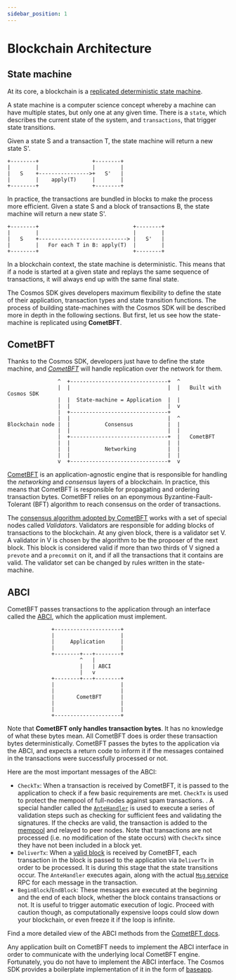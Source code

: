 ```yaml
---
sidebar_position: 1
---
```


# Blockchain Architecture

## State machine

At its core, a blockchain is a [replicated deterministic state machine](https://en.wikipedia.org/wiki/State_machine_replication).

A state machine is a computer science concept whereby a machine can have multiple states, but only one at any given time. There is a `state`, which describes the current state of the system, and `transactions`, that trigger state transitions.

Given a state S and a transaction T, the state machine will return a new state S'.

```text
+--------+                 +--------+
|        |                 |        |
|   S    +---------------->+   S'   |
|        |    apply(T)     |        |
+--------+                 +--------+
```

In practice, the transactions are bundled in blocks to make the process more efficient. Given a state S and a block of transactions B, the state machine will return a new state S'.

```text
+--------+                              +--------+
|        |                              |        |
|   S    +----------------------------> |   S'   |
|        |   For each T in B: apply(T)  |        |
+--------+                              +--------+
```

In a blockchain context, the state machine is deterministic. This means that if a node is started at a given state and replays the same sequence of transactions, it will always end up with the same final state.

The Cosmos SDK gives developers maximum flexibility to define the state of their application, transaction types and state transition functions. The process of building state-machines with the Cosmos SDK will be described more in depth in the following sections. But first, let us see how the state-machine is replicated using **CometBFT**.

## CometBFT

Thanks to the Cosmos SDK, developers just have to define the state machine, and [*CometBFT*](https://docs.cometbft.com/v1.0/explanation/introduction/) will handle replication over the network for them.

```text
                ^  +-------------------------------+  ^
                |  |                               |  |   Built with Cosmos SDK
                |  |  State-machine = Application  |  |
                |  |                               |  v
                |  +-------------------------------+
                |  |                               |  ^
Blockchain node |  |           Consensus           |  |
                |  |                               |  |
                |  +-------------------------------+  |   CometBFT
                |  |                               |  |
                |  |           Networking          |  |
                |  |                               |  |
                v  +-------------------------------+  v
```

[CometBFT](https://docs.cometbft.com/v1.0/explanation/introduction/) is an application-agnostic engine that is responsible for handling the *networking* and *consensus* layers of a blockchain. In practice, this means that CometBFT is responsible for propagating and ordering transaction bytes. CometBFT relies on an eponymous Byzantine-Fault-Tolerant (BFT) algorithm to reach consensus on the order of transactions.

The [consensus algorithm adopted by CometBFT](https://docs.cometbft.com/v1.0/explanation/introduction/#consensus-overview) works with a set of special nodes called *Validators*. Validators are responsible for adding blocks of transactions to the blockchain. At any given block, there is a validator set V. A validator in V is chosen by the algorithm to be the proposer of the next block. This block is considered valid if more than two thirds of V signed a `prevote` and a `precommit` on it, and if all the transactions that it contains are valid. The validator set can be changed by rules written in the state-machine.

## ABCI

CometBFT passes transactions to the application through an interface called the [ABCI](https://docs.cometbft.com/v1.0/spec/abci/), which the application must implement.

```text
              +---------------------+
              |                     |
              |     Application     |
              |                     |
              +--------+---+--------+
                       ^   |
                       |   | ABCI
                       |   v
              +--------+---+--------+
              |                     |
              |                     |
              |       CometBFT      |
              |                     |
              |                     |
              +---------------------+
```

Note that **CometBFT only handles transaction bytes**. It has no knowledge of what these bytes mean. All CometBFT does is order these transaction bytes deterministically. CometBFT passes the bytes to the application via the ABCI, and expects a return code to inform it if the messages contained in the transactions were successfully processed or not.

Here are the most important messages of the ABCI:

* `CheckTx`: When a transaction is received by CometBFT, it is passed to the application to check if a few basic requirements are met. `CheckTx` is used to protect the mempool of full-nodes against spam transactions. . A special handler called the [`AnteHandler`](../beginner/04-gas-fees.md#antehandler) is used to execute a series of validation steps such as checking for sufficient fees and validating the signatures. If the checks are valid, the transaction is added to the [mempool](https://docs.cometbft.com/v1.0/explanation/core/mempool) and relayed to peer nodes. Note that transactions are not processed (i.e. no modification of the state occurs) with `CheckTx` since they have not been included in a block yet.
* `DeliverTx`: When a [valid block](https://docs.cometbft.com/v1.0/spec/core/data_structures#block) is received by CometBFT, each transaction in the block is passed to the application via `DeliverTx` in order to be processed. It is during this stage that the state transitions occur. The `AnteHandler` executes again, along with the actual [`Msg` service](../../build/building-modules/03-msg-services.md) RPC for each message in the transaction.
* `BeginBlock`/`EndBlock`: These messages are executed at the beginning and the end of each block, whether the block contains transactions or not. It is useful to trigger automatic execution of logic. Proceed with caution though, as computationally expensive loops could slow down your blockchain, or even freeze it if the loop is infinite.

Find a more detailed view of the ABCI methods from the [CometBFT docs](https://docs.cometbft.com/v1.0/spec/abci/).

Any application built on CometBFT needs to implement the ABCI interface in order to communicate with the underlying local CometBFT engine. Fortunately, you do not have to implement the ABCI interface. The Cosmos SDK provides a boilerplate implementation of it in the form of [baseapp](./03-sdk-design.md#baseapp).
